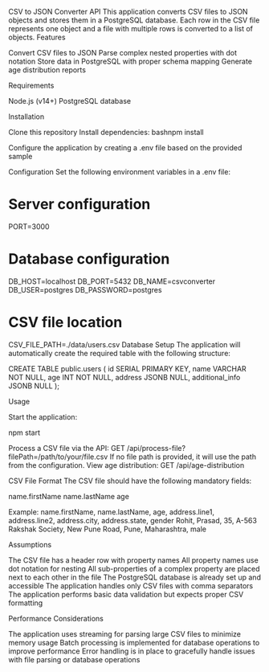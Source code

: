 CSV to JSON Converter API
This application converts CSV files to JSON objects and stores them in a PostgreSQL database. Each row in the CSV file represents one object and a file with multiple rows is converted to a list of objects.
Features

Convert CSV files to JSON
Parse complex nested properties with dot notation
Store data in PostgreSQL with proper schema mapping
Generate age distribution reports

Requirements

Node.js (v14+)
PostgreSQL database

Installation

Clone this repository
Install dependencies:
bashnpm install

Configure the application by creating a .env file based on the provided sample

Configuration
Set the following environment variables in a .env file:
# Server configuration
PORT=3000

# Database configuration
DB_HOST=localhost
DB_PORT=5432
DB_NAME=csvconverter
DB_USER=postgres
DB_PASSWORD=postgres

# CSV file location
CSV_FILE_PATH=./data/users.csv
Database Setup
The application will automatically create the required table with the following structure:

CREATE TABLE public.users (
  id SERIAL PRIMARY KEY,
  name VARCHAR NOT NULL,
  age INT NOT NULL,
  address JSONB NULL,
  additional_info JSONB NULL
);


Usage

Start the application:

npm start

Process a CSV file via the API:
GET /api/process-file?filePath=/path/to/your/file.csv
If no file path is provided, it will use the path from the configuration.
View age distribution:
GET /api/age-distribution


CSV File Format
The CSV file should have the following mandatory fields:

name.firstName
name.lastName
age

Example:
name.firstName, name.lastName, age, address.line1, address.line2, address.city, address.state, gender
Rohit, Prasad, 35, A-563 Rakshak Society, New Pune Road, Pune, Maharashtra, male

Assumptions

The CSV file has a header row with property names
All property names use dot notation for nesting
All sub-properties of a complex property are placed next to each other in the file
The PostgreSQL database is already set up and accessible
The application handles only CSV files with comma separators
The application performs basic data validation but expects proper CSV formatting

Performance Considerations

The application uses streaming for parsing large CSV files to minimize memory usage
Batch processing is implemented for database operations to improve performance
Error handling is in place to gracefully handle issues with file parsing or database operations
